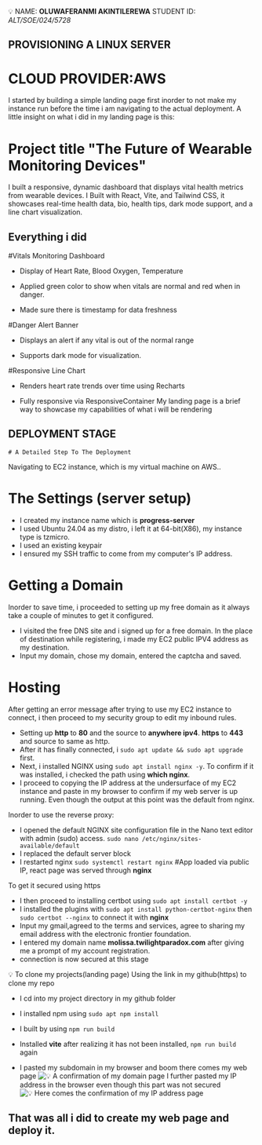💡 NAME: **OLUWAFERANMI AKINTILEREWA**
   STUDENT ID: *ALT/SOE/024/5728*



## PROVISIONING A LINUX SERVER

# CLOUD PROVIDER:AWS

I started by building a simple landing page first inorder to not make my instance run before the time i am navigating to the actual deployment. A little insight on what i did in my landing page is this:

# Project title "The Future of Wearable Monitoring Devices"

I built a responsive, dynamic dashboard that displays vital health metrics from wearable devices. I Built with React, Vite, and Tailwind CSS, it showcases real-time health data, bio, health tips, dark mode support, and a line chart visualization.

## Everything i did

#Vitals Monitoring Dashboard

- Display of Heart Rate, Blood Oxygen, Temperature

- Applied green color to show when vitals are normal and red when in danger.

- Made sure there is timestamp for data freshness

#Danger Alert Banner

- Displays an alert if any vital is out of the normal range

- Supports dark mode for visualization.

#Responsive Line Chart

- Renders heart rate trends over time using Recharts

- Fully responsive via ResponsiveContainer
  My landing page is a brief way to showcase my capabilities of what i will be rendering

## DEPLOYMENT STAGE

    # A Detailed Step To The Deployment

Navigating to EC2 instance, which is my virtual machine on AWS..

# The Settings (server setup)

- I created my instance name which is **progress-server**
- I used Ubuntu 24.04 as my distro, i left it at 64-bit(X86), my instance type is tzmicro.
- I used an existing keypair
- I ensured my SSH traffic to come from my computer's IP address.

# Getting a Domain

Inorder to save time, i proceeded to setting up my free domain as it always take a couple of minutes to get it configured. 
- I visited the free DNS site and i signed up for a free domain. In the place of destination while registering, i made my EC2 public IPV4 address as my destination. 
- Input my domain, chose my domain, entered the captcha and saved.

# Hosting

After getting an error message after trying to use my EC2 instance to connect, i then proceed to my security group to edit my inbound rules.
- Setting up **http** to **80** and the source to **anywhere ipv4**. **https** to **443** and source to same as http.
- After it has finally connected, i `sudo apt update && sudo apt upgrade` first.
- Next, i installed NGINX using `sudo apt install nginx -y`. To confirm if it was installed, i checked the path using **which nginx**.
- I proceed to copying the IP address at the undersurface of my EC2 instance and paste in my browser to confirm if my web server is up running. Even though the output at this point was the default from nginx.

Inorder to use the reverse proxy:
- I opened the default NGINX site configuration file in the Nano text editor with admin (sudo) access.
`sudo nano /etc/nginx/sites-available/default`
- I replaced the default server block
- I restarted nginx
`sudo systemctl restart nginx`
#App loaded via public IP, react page was served through **nginx**

 To get it secured using https
- I then proceed to installing certbot using `sudo apt install certbot -y`
- I installed the plugins with `sudo apt install python-certbot-nginx` then `sudo certbot --nginx` to   connect it with **nginx**
- Input my gmail,agreed to the terms and services, agree to sharing my email address with the electronic frontier foundation.
- I entered my domain name **molissa.twilightparadox.com** after giving me a prompt of my account registration.
- connection is now secured at this stage

💡 To clone my projects(landing page)
Using the link in my github(https) to clone my repo
- I cd into my project directory in my github folder

- I installed npm using `sudo apt npm install`
- I built by using `npm run build`
- Installed **vite** after realizing it has not been installed, `npm run build` again
- I pasted my subdomain in my browser and boom there comes my web page
![💡 A confirmation of my domain page](./assets/subdomain.png)
I further pasted my IP address in the browser even though this part was not secured
![💡 Here comes the confirmation of my IP address page](./assets/address.png)

## That was all i did to create my web page and deploy it.
